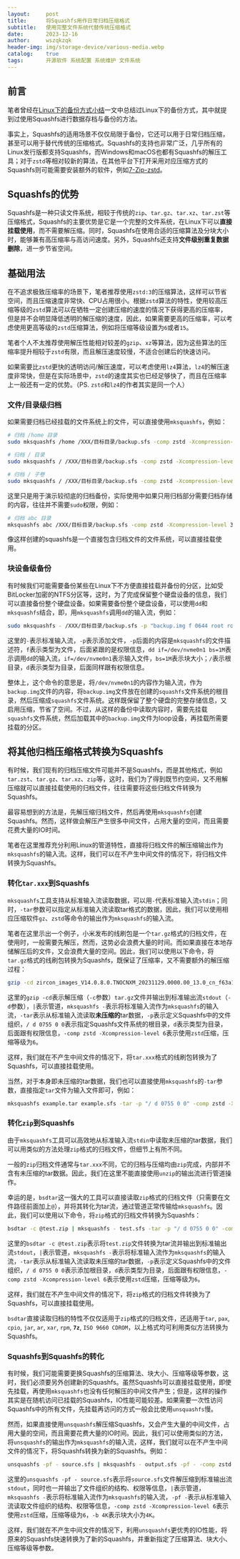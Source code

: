 ```yaml
---
layout:     post
title:      将Squashfs用作日常归档压缩格式
subtitle:   使用完整文件系统代替传统压缩格式
date:       2023-12-16
author:     wszqkzqk
header-img: img/storage-device/various-media.webp
catalog:    true
tags:       开源软件 系统配置 系统维护 文件系统
---
```


## 前言

笔者曾经在[Linux下的备份方式小结](/2023/04/27/Linux下的备份方式小结)一文中总结过Linux下的备份方式，其中就提到过使用Squashfs进行数据存档与备份的方法。

事实上，Squashfs的适用场景不仅仅局限于备份，它还可以用于日常归档压缩，甚至可以用于替代传统的压缩格式。Squashfs的支持也非常广泛，几乎所有的Linux发行版都支持Squashfs，而Windows和macOS也都有Squashfs的解压工具；对于`zstd`等相对较新的算法，在其他平台下打开采用对应压缩方式的Squashfs则可能需要安装额外的软件，例如[7-Zip-zstd](https://github.com/mcmilk/7-Zip-zstd)。

## Squashfs的优势

Squashfs是一种只读文件系统，相较于传统的`zip`、`tar.gz`、`tar.xz`、`tar.zst`等压缩格式，Squashfs的主要优势是它是一个完整的文件系统，在Linux下可以**直接挂载使用**，而不需要解压缩。同时，Squashfs在使用合适的压缩算法及分块大小时，能够兼有高压缩率与高访问速度。另外，Squashfs还支持**文件级别重复数据删除**，进一步节省空间。

## 基础用法

在不追求极致压缩率的场景下，笔者推荐使用`zstd:3`的压缩算法，这样可以节省空间，而且压缩速度非常快、CPU占用很小。根据`zstd`算法的特性，使用较高压缩等级的`zstd`算法可以在牺牲一定创建压缩的速度的情况下获得更高的压缩率，但是并不会明显降低透明的解压缩的速度，因此，如果需要更高的压缩率，可以考虑使用更高等级的`zstd`压缩算法，例如将压缩等级设置为`6`或者`15`。

笔者个人不太推荐使用解压性能相对较差的`gzip`、`xz`等算法，因为这些算法的压缩率提升相较于`zstd`有限，而且解压速度较慢，不适合创建后的快速访问。

如果需要比`zstd`更快的透明访问/解压速度，可以考虑使用`lz4`算法，`lz4`的解压速度非常快，但是在实际场景中，`zstd`的速度其实也已经足够快了，而且在压缩率上一般还有一定的优势。（PS. `zstd`和`lz4`的作者其实是同一个人）

### 文件/目录级归档

如果需要归档已经挂载的文件系统上的文件，可以直接使用`mksquashfs`，例如：

```bash
# 归档 /home 目录
sudo mksquashfs /home /XXX/目标目录/backup.sfs -comp zstd -Xcompression-level 3
```

```bash
# 归档 / 目录
sudo mksquashfs / /XXX/目标目录/backup.sfs -comp zstd -Xcompression-level 3 -e /dev -e /proc -e /sys -e /tmp -e /run -e /mnt -e /media -e /lost+found -e /boot/efi -e /efi
```

```bash
# 归档 / 子卷
sudo mksquashfs / /XXX/目标目录/backup.sfs -comp zstd -Xcompression-level 3 --one-file-system
```

这里只是用于演示较彻底的归档备份，实际使用中如果只用归档部分需要归档存储的内容，往往并不需要`sudo`权限，例如：

```bash
# 归档 abc 目录
mksquashfs abc /XXX/目标目录/backup.sfs -comp zstd -Xcompression-level 3
```

像这样创建的squashfs是一个直接包含归档文件的文件系统，可以直接挂载使用。

### 块设备级备份

有时候我们可能需要备份某些在Linux下不方便直接挂载并备份的分区，比如受BitLocker加密的NTFS分区等，这时，为了完成保留整个硬盘设备的信息，我们可以直接备份整个硬盘设备。如果需要备份整个硬盘设备，可以使用`dd`和`mksquashfs`结合，即，用`mksquashfs`调用`dd`的输入流，例如：

```bash
sudo mksquashfs - /XXX/目标目录/backup.sfs -p "backup.img f 0644 root root dd if=/dev/nvme0n1 bs=1M" -p "/ d 0755 0 0" -comp zstd -Xcompression-level 3 -b 1M
```

这里的`-`表示标准输入流，`-p`表示添加文件，`-p`后面的内容是`mksquashfs`的文件描述符，`f`表示类型为文件，后面紧跟的是权限信息，`dd if=/dev/nvme0n1 bs=1M`表示调用`dd`的输入流，`if=/dev/nvme0n1`表示输入文件，`bs=1M`表示块大小；`/`表示根目录，`d`表示类型为目录，后面同样跟有权限信息。

整体上，这个命令的意思是，将`/dev/nvme0n1`的内容作为输入流，作为`backup.img`文件的内容，将`backup.img`文件放在创建的`squashfs`文件系统的根目录，然后压缩成`squashfs`文件系统。这样既保留了整个硬盘的完整存储信息，又启用压缩，节省了空间。不过，从这样的备份中读取内容时，需要先挂载`squashfs`文件系统，然后加载其中的`backup.img`文件为loop设备，再挂载所需要挂载的分区。

## 将其他归档压缩格式转换为Squashfs

有时候，我们现有的归档压缩文件可能并不是Squashfs，而是其他格式，例如`tar.zst`、`tar.gz`、`tar.xz`、`zip`等，这时，我们为了得到既节约空间，又不用解压缩就可以直接挂载使用的归档文件，往往需要将这些归档文件转换为Squashfs。

最容易想到的方法是，先解压缩归档文件，然后再使用`mksquashfs`创建Squashfs。然而，这样做会解压产生很多中间文件，占用大量的空间，而且需要花费大量的IO时间。

笔者在这里推荐充分利用Linux的管道特性，直接将归档文件的解压缩输出作为`mksquashfs`的输入流。这样，我们可以在不产生中间文件的情况下，将归档文件转换为Squashfs。

### 转化`tar.xxx`到Squashfs

`mksquashfs`工具支持从标准输入流读取数据，可以用`-`代表标准输入流`stdin`；同时，`-tar`参数可以指定从标准输入流读取tar格式的数据，因此，我们可以使用相应压缩软件`gz`、`zstd`等命令的输出作为`mksquashfs`的输入流。

笔者在这里示出一个例子，小米发布的线刷包是一个`tar.gz`格式的归档文件，在使用时，一般需要先解压，然而，这势必会浪费大量的时间。而如果直接在本地存储解压后的文件，又会浪费大量的空间。因此，我们可以使用以下命令，将`tar.gz`格式的线刷包转换为Squashfs，既保证了压缩率，又不需要额外的解压缩过程：

```bash
gzip -cd zircon_images_V14.0.8.0.TNOCNXM_20231129.0000.00_13.0_cn_f63a143fa2.tgz | mksquashfs - zircon_images_V14.0.8.0.TNOCNXM_20231129.0000.00_13.0_cn_f63a143fa2.sfs -tar -p "/ d 0755 0 0" -comp zstd -Xcompression-level 6
```

这里的`gzip -cd`表示解压缩（`-c`参数）`tar.gz`文件并输出到标准输出流`stdout`（`-d`参数），`|`表示管道，`mksquashfs -`表示将标准输入流作为`mksquashfs`的输入流，`-tar`表示从标准输入流读取**未压缩的**tar数据，`-p`表示定义Squashfs中的文件组织，`/ d 0755 0 0`表示指定Squashfs文件系统的根目录，`d`表示类型为目录，后面跟有权限信息，`-comp zstd -Xcompression-level 6`表示使用`zstd`压缩，压缩等级为`6`。

这样，我们就在不产生中间文件的情况下，将`tar.xxx`格式的线刷包转换为了Squashfs，可以直接挂载使用。

当然，对于本身即未压缩的tar数据，我们也可以直接使用`mksquashfs`的`-tar`参数，直接指定`tar`文件为输入文件即可，例如：

```bash
mksquashfs example.tar example.sfs -tar -p "/ d 0755 0 0" -comp zstd -Xcompression-level 6
```

### 转化`zip`到Squashfs

由于`mksquashfs`工具可以高效地从标准输入流`stdin`中读取未压缩的tar数据，我们可以用类似的方法处理`zip`格式的归档文件，但细节上有所不同。

一般的`zip`归档文件通常与`tar.xxx`不同，它的归档与压缩均由`zip`完成，内部并不含有未压缩的tar数据。因此，我们在这里不能直接使用`unzip`的输出流进行管道操作。

幸运的是，`bsdtar`这一强大的工具可以直接读取`zip`格式的归档文件（只需要在文件路径前面加上`@`），并将其转化为tar流，通过管道正常传输给`mksquashfs`。因此，我们可以使用以下命令，将`zip`格式的归档文件转换为Squashfs：

```bash
bsdtar -c @test.zip | mksquashfs - test.sfs -tar -p "/ d 0755 0 0" -comp zstd -Xcompression-level 6
```

这里的`bsdtar -c @test.zip`表示将`test.zip`文件转换为tar流并输出到标准输出流`stdout`，`|`表示管道，`mksquashfs -`表示将标准输入流作为`mksquashfs`的输入流，`-tar`表示从标准输入流读取未压缩的tar数据，`-p`表示定义Squashfs中的文件组织，`/ d 0755 0 0`表示添加根目录，`d`表示类型为目录，后面跟有权限信息，`-comp zstd -Xcompression-level 6`表示使用`zstd`压缩，压缩等级为`6`。

这样，我们就在不产生中间文件的情况下，将`zip`格式的归档文件转换为了Squashfs，可以直接挂载使用。

`bsdtar`直接读取归档的特性不仅仅适用于`zip`格式的归档文件，还适用于`tar`, `pax`, `cpio`, `jar`, `ar`, `xar`, `rpm`, **`7z`**, `ISO 9660 CDROM`，以上格式均可利用类似方法转换为Squashfs。

### Squashfs到Squashfs的转化

有时候，我们可能需要更换Squashfs的压缩算法、块大小、压缩等级等参数，这时，我们必须要另外创建新的Squashfs。虽然Squashfs可以直接挂载使用，即使先挂载，再使用`mksquashfs`也没有任何解压的中间文件产生；但是，这样的操作其实是在随机访问已挂载的Squashfs，IO性能可能较差。如果需要一次性访问Squashfs中的所有文件，先挂载再访问的方式一般会比使用`unsquashfs`慢。

然而，如果直接使用`unsquashfs`解压缩Squashfs，又会产生大量的中间文件，占用大量的空间，而且需要花费大量的IO时间。因此，我们可以使用类似的方法，将`unsquashfs`的输出作为`mksquashfs`的输入流，这样，我们就可以在不产生中间文件的情况下，将Squashfs转换为新的Squashfs。例如：

```bash
unsquashfs -pf - source.sfs | mksquashfs - output.sfs -pf - -comp zstd -Xcompression-level 6 -b 4K
```

这里的`unsquashfs -pf - source.sfs`表示将`source.sfs`文件解压缩到标准输出流`stdout`，同时也一并输出了文件组织的结构、权限等信息，`|`表示管道，`mksquashfs -`表示将标准输入流作为`mksquashfs`的输入流，`-pf -`表示从标准输入流读取文件组织的结构、权限等信息，`-comp zstd -Xcompression-level 6`表示使用`zstd`压缩，压缩等级为`6`，`-b 4K`表示块大小为`4K`。

这样，我们就在不产生中间文件的情况下，利用`unsquashfs`更优秀的IO性能，将原来的Squashfs快速转换为了新的Squashfs，并重新指定了压缩算法、块大小、压缩等级等参数。
